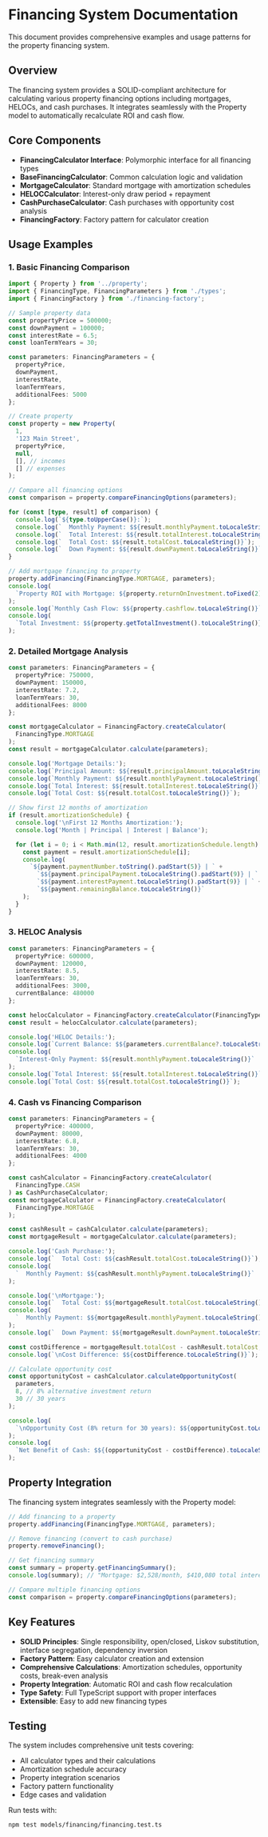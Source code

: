# Financing System Documentation

This document provides comprehensive examples and usage patterns for the property financing system.

## Overview

The financing system provides a SOLID-compliant architecture for calculating various property financing options including mortgages, HELOCs, and cash purchases. It integrates seamlessly with the Property model to automatically recalculate ROI and cash flow.

## Core Components

- **FinancingCalculator Interface**: Polymorphic interface for all financing types
- **BaseFinancingCalculator**: Common calculation logic and validation
- **MortgageCalculator**: Standard mortgage with amortization schedules
- **HELOCCalculator**: Interest-only draw period + repayment
- **CashPurchaseCalculator**: Cash purchases with opportunity cost analysis
- **FinancingFactory**: Factory pattern for calculator creation

## Usage Examples

### 1. Basic Financing Comparison

```typescript
import { Property } from '../property';
import { FinancingType, FinancingParameters } from './types';
import { FinancingFactory } from './financing-factory';

// Sample property data
const propertyPrice = 500000;
const downPayment = 100000;
const interestRate = 6.5;
const loanTermYears = 30;

const parameters: FinancingParameters = {
  propertyPrice,
  downPayment,
  interestRate,
  loanTermYears,
  additionalFees: 5000
};

// Create property
const property = new Property(
  1,
  '123 Main Street',
  propertyPrice,
  null,
  [], // incomes
  [] // expenses
);

// Compare all financing options
const comparison = property.compareFinancingOptions(parameters);

for (const [type, result] of comparison) {
  console.log(`${type.toUpperCase()}:`);
  console.log(`  Monthly Payment: $${result.monthlyPayment.toLocaleString()}`);
  console.log(`  Total Interest: $${result.totalInterest.toLocaleString()}`);
  console.log(`  Total Cost: $${result.totalCost.toLocaleString()}`);
  console.log(`  Down Payment: $${result.downPayment.toLocaleString()}`);
}

// Add mortgage financing to property
property.addFinancing(FinancingType.MORTGAGE, parameters);
console.log(
  `Property ROI with Mortgage: ${property.returnOnInvestment.toFixed(2)}%`
);
console.log(`Monthly Cash Flow: $${property.cashflow.toLocaleString()}`);
console.log(
  `Total Investment: $${property.getTotalInvestment().toLocaleString()}`
);
```

### 2. Detailed Mortgage Analysis

```typescript
const parameters: FinancingParameters = {
  propertyPrice: 750000,
  downPayment: 150000,
  interestRate: 7.2,
  loanTermYears: 30,
  additionalFees: 8000
};

const mortgageCalculator = FinancingFactory.createCalculator(
  FinancingType.MORTGAGE
);
const result = mortgageCalculator.calculate(parameters);

console.log('Mortgage Details:');
console.log(`Principal Amount: $${result.principalAmount.toLocaleString()}`);
console.log(`Monthly Payment: $${result.monthlyPayment.toLocaleString()}`);
console.log(`Total Interest: $${result.totalInterest.toLocaleString()}`);
console.log(`Total Cost: $${result.totalCost.toLocaleString()}`);

// Show first 12 months of amortization
if (result.amortizationSchedule) {
  console.log('\nFirst 12 Months Amortization:');
  console.log('Month | Principal | Interest | Balance');

  for (let i = 0; i < Math.min(12, result.amortizationSchedule.length); i++) {
    const payment = result.amortizationSchedule[i];
    console.log(
      `${payment.paymentNumber.toString().padStart(5)} | ` +
        `$${payment.principalPayment.toLocaleString().padStart(9)} | ` +
        `$${payment.interestPayment.toLocaleString().padStart(9)} | ` +
        `$${payment.remainingBalance.toLocaleString()}`
    );
  }
}
```

### 3. HELOC Analysis

```typescript
const parameters: FinancingParameters = {
  propertyPrice: 600000,
  downPayment: 120000,
  interestRate: 8.5,
  loanTermYears: 30,
  additionalFees: 3000,
  currentBalance: 480000
};

const helocCalculator = FinancingFactory.createCalculator(FinancingType.HELOC);
const result = helocCalculator.calculate(parameters);

console.log('HELOC Details:');
console.log(`Current Balance: $${parameters.currentBalance?.toLocaleString()}`);
console.log(
  `Interest-Only Payment: $${result.monthlyPayment.toLocaleString()}`
);
console.log(`Total Interest: $${result.totalInterest.toLocaleString()}`);
console.log(`Total Cost: $${result.totalCost.toLocaleString()}`);
```

### 4. Cash vs Financing Comparison

```typescript
const parameters: FinancingParameters = {
  propertyPrice: 400000,
  downPayment: 80000,
  interestRate: 6.8,
  loanTermYears: 30,
  additionalFees: 4000
};

const cashCalculator = FinancingFactory.createCalculator(
  FinancingType.CASH
) as CashPurchaseCalculator;
const mortgageCalculator = FinancingFactory.createCalculator(
  FinancingType.MORTGAGE
);

const cashResult = cashCalculator.calculate(parameters);
const mortgageResult = mortgageCalculator.calculate(parameters);

console.log('Cash Purchase:');
console.log(`  Total Cost: $${cashResult.totalCost.toLocaleString()}`);
console.log(
  `  Monthly Payment: $${cashResult.monthlyPayment.toLocaleString()}`
);

console.log('\nMortgage:');
console.log(`  Total Cost: $${mortgageResult.totalCost.toLocaleString()}`);
console.log(
  `  Monthly Payment: $${mortgageResult.monthlyPayment.toLocaleString()}`
);
console.log(`  Down Payment: $${mortgageResult.downPayment.toLocaleString()}`);

const costDifference = mortgageResult.totalCost - cashResult.totalCost;
console.log(`\nCost Difference: $${costDifference.toLocaleString()}`);

// Calculate opportunity cost
const opportunityCost = cashCalculator.calculateOpportunityCost(
  parameters,
  8, // 8% alternative investment return
  30 // 30 years
);

console.log(
  `\nOpportunity Cost (8% return for 30 years): $${opportunityCost.toLocaleString()}`
);
console.log(
  `Net Benefit of Cash: $${(opportunityCost - costDifference).toLocaleString()}`
);
```

## Property Integration

The financing system integrates seamlessly with the Property model:

```typescript
// Add financing to a property
property.addFinancing(FinancingType.MORTGAGE, parameters);

// Remove financing (convert to cash purchase)
property.removeFinancing();

// Get financing summary
const summary = property.getFinancingSummary();
console.log(summary); // "Mortgage: $2,528/month, $410,080 total interest"

// Compare multiple financing options
const comparison = property.compareFinancingOptions(parameters);
```

## Key Features

- **SOLID Principles**: Single responsibility, open/closed, Liskov substitution, interface segregation, dependency inversion
- **Factory Pattern**: Easy calculator creation and extension
- **Comprehensive Calculations**: Amortization schedules, opportunity costs, break-even analysis
- **Property Integration**: Automatic ROI and cash flow recalculation
- **Type Safety**: Full TypeScript support with proper interfaces
- **Extensible**: Easy to add new financing types

## Testing

The system includes comprehensive unit tests covering:

- All calculator types and their calculations
- Amortization schedule accuracy
- Property integration scenarios
- Factory pattern functionality
- Edge cases and validation

Run tests with:

```bash
npm test models/financing/financing.test.ts
```
